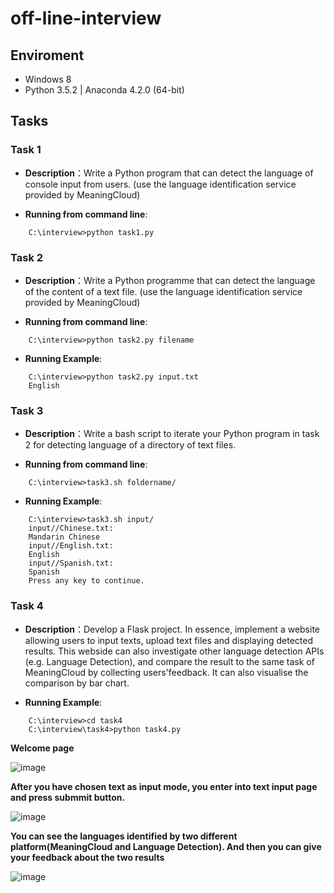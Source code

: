 # off-line-interview
## Enviroment
- Windows 8
- Python 3.5.2 | Anaconda 4.2.0 (64-bit)
## Tasks
### Task 1
- **Description**：Write a Python program that can detect the language of console input from users. (use the language identification service provided by MeaningCloud)

- **Running from command line**:  
```
    C:\interview>python task1.py
```
### Task 2
- **Description**：Write a Python programme that can detect the language of the content of a text file. (use the language identification service provided by MeaningCloud)

- **Running from command line**:  
```
    C:\interview>python task2.py filename
```

- **Running Example**:  
```
    C:\interview>python task2.py input.txt
    English
```
### Task 3
- **Description**：Write a bash script to iterate your Python program in task 2 for detecting language of a directory of text files.

- **Running from command line**:  
```
    C:\interview>task3.sh foldername/
```

- **Running Example**:  
```
    C:\interview>task3.sh input/
    input//Chinese.txt:
    Mandarin Chinese
    input//English.txt:
    English
    input//Spanish.txt:
    Spanish
    Press any key to continue.
```
### Task 4
- **Description**：Develop a Flask project. In essence, implement a website allowing users to input texts, upload text files and displaying detected results. This webside can also investigate other language detection APIs (e.g. Language Detection), and compare the result to the same task of MeaningCloud by collecting users'feedback. It can also visualise the comparison by bar chart.

- **Running Example**:   
```
    C:\interview>cd task4
    C:\interview\task4>python task4.py
```

**Welcome page**

![image](https://github.com/yuanziinlondon/off-line-interview/blob/master/readme_images/1.png)  

**After you have chosen text as input mode, you enter into text input page and press submmit button.**  

![image](https://github.com/yuanziinlondon/off-line-interview/blob/master/readme_images/2.png)  

**You can see the languages identified by two different platform(MeaningCloud and Language Detection). And then you can give your feedback about the two results**

![image](https://github.com/yuanziinlondon/off-line-interview/blob/master/readme_images/3.png)

